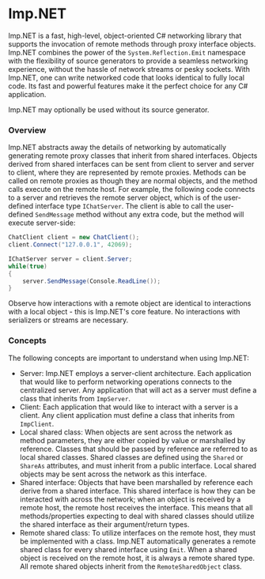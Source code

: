 # Imp.NET
Imp.NET is a fast, high-level, object-oriented C# networking library that supports the invocation of remote methods through proxy interface objects. Imp.NET combines the power of the `System.Reflection.Emit` namespace with the flexibility of source generators to provide a seamless networking experience, without the hassle of network streams or pesky sockets. With Imp.NET, one can write networked code that looks identical to fully local code. Its fast and powerful features make it the perfect choice for any C# application.

Imp.NET may optionally be used without its source generator.

### Overview

Imp.NET abstracts away the details of networking by automatically generating remote proxy classes that inherit from shared interfaces. Objects derived from shared interfaces can be sent from client to server and server to client, where they are represented by remote proxies. Methods can be called on remote proxies as though they are normal objects, and the method calls execute on the remote host. For example, the following code connects to a server and retrieves the remote server object, which is of the user-defined interface type `IChatServer`. The client is able to call the user-defined `SendMessage` method without any extra code, but the method will execute server-side:
```csharp
ChatClient client = new ChatClient();
client.Connect("127.0.0.1", 42069);

IChatServer server = client.Server;
while(true)
{
    server.SendMessage(Console.ReadLine());
}
```
Observe how interactions with a remote object are identical to interactions with a local object - this is Imp.NET's core feature. No interactions with serializers or streams are necessary.

### Concepts

The following concepts are important to understand when using Imp.NET:

- Server: Imp.NET employs a server-client architecture. Each application that would like to perform networking operations connects to the centralized server. Any application that will act as a server must define a class that inherits from `ImpServer`.
- Client: Each application that would like to interact with a server is a client. Any client application must define a class that inherits from `ImpClient`.
- Local shared class: When objects are sent across the network as method parameters, they are either copied by value or marshalled by reference. Classes that should be passed by reference are referred to as local shared classes. Shared classes are defined using the `Shared` or `ShareAs` attributes, and must inherit from a public interface. Local shared objects may be sent across the network as this interface.
- Shared interface: Objects that have been marshalled by reference each derive from a shared interface. This shared interface is how they can be interacted with across the network; when an object is received by a remote host, the remote host receives the interface. This means that all methods/properties expecting to deal with shared classes should utilize the shared interface as their argument/return types.
- Remote shared class: To utilize interfaces on the remote host, they must be implemented with a class. Imp.NET automatically generates a remote shared class for every shared interface using `Emit`. When a shared object is received on the remote host, it is always a remote shared type. All remote shared objects inherit from the `RemoteSharedObject` class.
